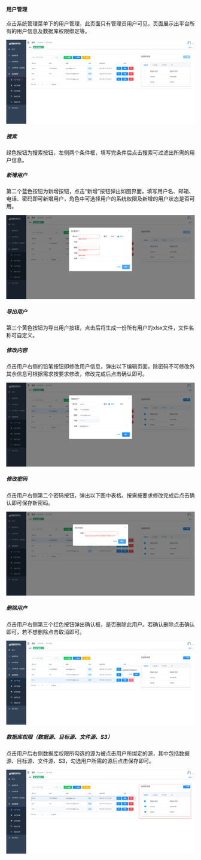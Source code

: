 

#### 		用户管理

​	点击系统管理菜单下的用户管理，此页面只有管理员用户可见，页面展示出平台所有的用户信息及数据库权限绑定等。

![image-20230620180214867](../../images/image-20230620180214867.png)

##### 				搜索

​	绿色按钮为搜索按钮，左侧两个条件框，填写完条件后点击搜索可过滤出所需的用户信息。

##### 				新增用户

​	第二个蓝色按钮为新增按钮，点击“新增”按钮弹出如图界面，填写用户名、邮箱、电话、密码即可新增用户，角色中可选择用户的系统权限及新增的用户状态是否可用。

![image-20230620180556039](../../images/image-20230620180556039.png)

##### 				导出用户

​	第三个黄色按钮为导出用户按钮，点击后将生成一份所有用户的xlsx文件，文件名称可自定义。

##### 				修改内容

​	点击用户右侧的铅笔按钮即修改用户信息，弹出以下编辑页面。除密码不可修改外其余信息可根据需求按要求修改，修改完成后点击确认即可。

![image-20230620181013810](../../images/image-20230620181013810.png)

##### 				修改密码

​	点击用户右侧第二个密码按钮，弹出以下图中表格。按需按要求修改完成后点击确认即可保存新密码。

![image-20230620181322395](../../images/image-20230620181322395.png)

##### 				删除用户

​	点击用户右侧第三个红色按钮弹出确认框，是否删除此用户。若确认删除点击确认即可，若不想删除点击取消即可。

![image-20230620181434250](../../images/image-20230620181434250.png)

##### 				数据库权限（数据源、目标源、文件源、S3）

​	点击用户后右侧数据库权限所勾选的源为被点击用户所绑定的源，其中包括数据源、目标源、文件源、S3，勾选用户所需的源后点击保存即可。

![image-20230620181537676](../../images/image-20230620181537676.png)
